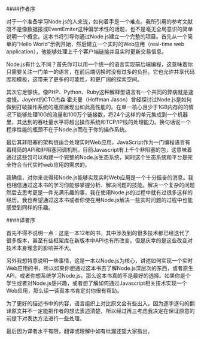 ####作者序

对于一个准备学习Node.js的人来说，如何着手是一个难点。我所引用的参考文献既不是像数据报或EventEmiter这种偏学术性的话题，也不是毫无全局意识的简单说明一个概念。这本书将引导你通过Node.js建立一个完整的项目。首先从一个简单的“Hello World”示例开始，然后建立一个实时的Web应用（real-time web application），他能够处理上千个客户端链接并且实时更新交易信息。


Node.js有什么不同？首先你可以用一个统一的语言实现前后端编程，这意味着你只需要关注一门单一的语言，在前后端切换时没有过多的负担。它也允许共享代码库和模板，这带来了更多的可能性，和更广阔的探索空间。

其次它足够快，像PHP、Python、Ruby这种解释型语言有一个共同的弊病就是速度慢。Joyent的CTO杰森·霍夫曼（Hoffman Jason）曾经探讨过Node.js是如何做到打破操作系统的瓶颈展现出如此高性能的。在单一核心且少于1GB内存的的情况下能够处理10G的流量和100万个链接数，将24个这样的单元集成到一个机器里，其达到的吞吐量水平将超出操作系统和TCP/IP栈的处理能力。换句话说一个程序性能的瓶颈不在于Node.js而在于你的操作系统。

最后其非阻塞的架构很适合处理实时Web应用，JavaScript作为一门编程语言有着精简的API和非阻塞回调机制。目前Javascript有上千个非阻塞的包，这意味着通过这些包可以构建一个完整的Node.js生态系统，同时这个生态系统和平台是完全符合当代实时web应用的需求的。

我确信，对你来说得知Node.js能够实现实时Web应用是一个十分振奋的消息。我也相信通过这本书的学习你能够掌握分析、解决问题的技能。解决一个复杂的问题然后去思考更是一件充满乐趣的事，我在使用Node.js的过程中就有过很多这样的经历。我也希望通过这本书或者你使在用Node.js解决一些实时问题的过程中也能感受到同样的乐趣。




####译者序

首先不得不说明一点：这是一本12年的书，其中涉及到的很多技术都已经迭代了很多版本，甚至有些框架库在新版本中API也有所改变。但是庆幸的是这些改变对技术本身理念的影响并不大。

另外我想特意说明一些事情，这是一本以Node.js为核心，讲述如何实现一个实时Web应用的书，所以如果你想通过这本书去了解Node.js深层次的东西，或者原生API，或者你想系统学习Node.js，那么这本书真的不是最好的选择。如果你是个学生或者对Node.js感兴趣，或者想了解如何通过Javascript相关技术实现一个Web应用，那么读一读真本书肯定对你很有帮助。


为了更好的描述书中的内容，语言组织上对比原文会有些出入，因为逐字逐句的翻译原文并不一定能把作者的想法表述清楚，所以经过再三考虑我决定在保证原意的前提下对表达方法进行一些处理。

最后因为译者水平有限，翻译或理解中如有纰漏还望大家指出。

















